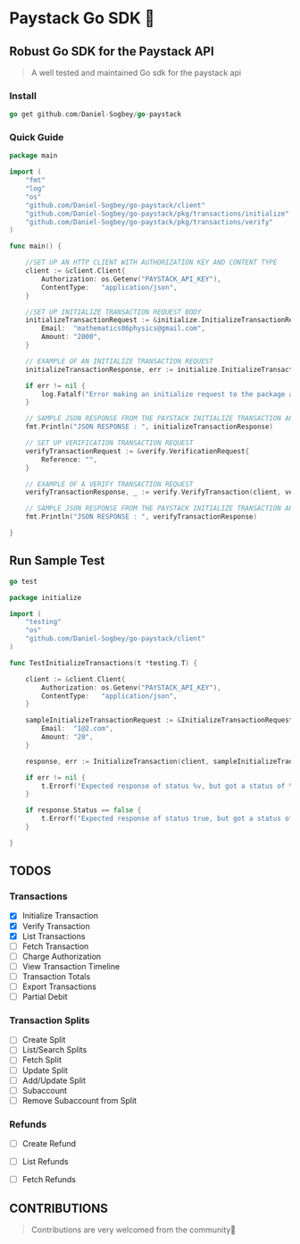 # Paystack Go SDK 🥤

## Robust Go SDK for the Paystack API
> A well tested and maintained Go sdk for the paystack api

### Install
```Go
go get github.com/Daniel-Sogbey/go-paystack

```

### Quick Guide

> 
```Go
package main

import (
	"fmt"
	"log"
	"os"
	"github.com/Daniel-Sogbey/go-paystack/client"
	"github.com/Daniel-Sogbey/go-paystack/pkg/transactions/initialize"
	"github.com/Daniel-Sogbey/go-paystack/pkg/transactions/verify"
)

func main() {

	//SET UP AN HTTP CLIENT WITH AUTHORIZATION KEY AND CONTENT TYPE
	client := &client.Client{
		Authorization: os.Getenv("PAYSTACK_API_KEY"),
		ContentType:   "application/json",
	}

	//SET UP INITIALIZE TRANSACTION REQUEST BODY
	initializeTransactionRequest := &initialize.InitializeTransactionRequest{
		Email:  "mathematics06physics@gmail.com",
		Amount: "2000",
	}

	// EXAMPLE OF AN INITIALIZE TRANSACTION REQUEST
	initializeTransactionResponse, err := initialize.InitializeTransaction(client, initializeTransactionRequest)

	if err != nil {
		log.Fatalf("Error making an initialize request to the package api %v", err)
	}

	// SAMPLE JSON RESPONSE FROM THE PAYSTACK INITIALIZE TRANSACTION API
	fmt.Println("JSON RESPONSE : ", initializeTransactionResponse)

	// SET UP VERIFICATION TRANSACTION REQUEST
	verifyTransactionRequest := &verify.VerificationRequest{
		Reference: "",
	}

	// EXAMPLE OF A VERIFY TRANSACTION REQUEST
	verifyTransactionResponse, _ := verify.VerifyTransaction(client, verifyTransactionRequest)

	// SAMPLE JSON RESPONSE FROM THE PAYSTACK INITIALIZE TRANSACTION API
	fmt.Println("JSON RESPONSE : ", verifyTransactionResponse)

}
```

## Run Sample Test

```Go
go test
```

```GO
package initialize

import (
	"testing"
	"os"
	"github.com/Daniel-Sogbey/go-paystack/client"
)

func TestInitializeTransactions(t *testing.T) {

	client := &client.Client{
		Authorization: os.Getenv("PAYSTACK_API_KEY"),
		ContentType:   "application/json",
	}

	sampleInitializeTransactionRequest := &InitializeTransactionRequest{
		Email:  "1@2.com",
		Amount: "20",
	}

	response, err := InitializeTransaction(client, sampleInitializeTransactionRequest)

	if err != nil {
		t.Errorf("Expected response of status %v, but got a status of %v and an error that says %v", response.Status, response.Status, err)
	}

	if response.Status == false {
		t.Errorf("Expected response of status true, but got a status of %v and an error message that says %v", response.Status, response.Message)
	}

}

```


## TODOS

### Transactions
- [x] Initialize Transaction
- [x] Verify Transaction
- [x] List Transactions
- [ ] Fetch Transaction
- [ ] Charge Authorization
- [ ] View Transaction Timeline
- [ ] Transaction Totals
- [ ] Export Transactions
- [ ] Partial Debit

### Transaction Splits
- [ ] Create Split
- [ ] List/Search Splits
- [ ] Fetch Split
- [ ] Update Split
- [ ] Add/Update Split
- [ ] Subaccount
- [ ] Remove Subaccount from Split

### Refunds
- [ ] Create Refund
- [ ] List Refunds
- [ ] Fetch Refunds



## CONTRIBUTIONS

> Contributions are very welcomed from the community🙏
